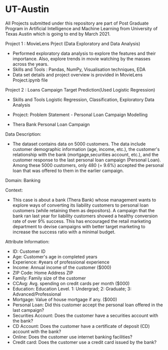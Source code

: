 # UT-Austin
All Projects submitted under this repository are part of Post Graduate Program in Artificial Intelligence and Machine Learning from University of Texas Austin which is going to end by March 2021.

Project 1 : MovieLens Prject (Data Exploratory and Data Analysis)
 - Performed exploratory data analysis to explore the features and their importance. Also, explore trends in movie watching by the masses across the years.
 - Skills and Tools : Pandas, NumPy, Visualisation techniques, EDA
 - Data set details and project overview is provided in MovieLens Project.ipynb file
 
Project 2 : Loans Campaign Target Prediction(Used Logistic Regression)
 - Skills and Tools
   Logistic Regression, Classification, Exploratory Data Analysis
   
 - Project: Problem Statement - Personal Loan Campaign Modelling
 - Thera Bank Personal Loan Campaign
 
Data Description:
- The dataset contains data on 5000 customers. The data include customer demographic information (age, income, etc.), the customer's relationship with the bank (mortgage,securities account, etc.), and the customer response to the last personal loan campaign (Personal Loan). Among these 5000 customers, only 480 (= 9.6%) accepted the personal loan that was offered to them in the earlier campaign.
 
Domain: Banking
 
Context:
 - This case is about a bank (Thera Bank) whose management wants to explore ways of converting its liability customers to personal loan customers (while retaining them as depositors). A campaign that the bank ran last year for liability customers showed a healthy conversion rate of over 9% success. This has encouraged the retail marketing department to devise campaigns with better target marketing to increase the success ratio with a minimal budget.
 
Attribute Information:
- ID: Customer ID
- Age: Customer's age in completed years
- Experience: #years of professional experience
- Income: Annual income of the customer ($000)
- ZIP Code: Home Address ZIP
- Family: Family size of the customer
- CCAvg: Avg. spending on credit cards per month ($000)
- Education: Education Level. 1: Undergrad; 2: Graduate; 3: Advanced/Professional
- Mortgage: Value of house mortgage if any. ($000)
- Personal Loan: Did this customer accept the personal loan offered in the last campaign?
- Securities Account: Does the customer have a securities account with the bank?
- CD Account: Does the customer have a certificate of deposit (CD) account with the bank?
- Online: Does the customer use internet banking facilities?
- Credit card: Does the customer use a credit card issued by the bank?




